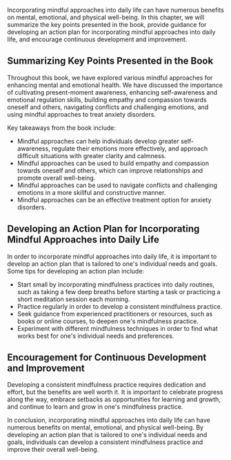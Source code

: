 

Incorporating mindful approaches into daily life can have numerous benefits on mental, emotional, and physical well-being. In this chapter, we will summarize the key points presented in the book, provide guidance for developing an action plan for incorporating mindful approaches into daily life, and encourage continuous development and improvement.

Summarizing Key Points Presented in the Book
--------------------------------------------

Throughout this book, we have explored various mindful approaches for enhancing mental and emotional health. We have discussed the importance of cultivating present-moment awareness, enhancing self-awareness and emotional regulation skills, building empathy and compassion towards oneself and others, navigating conflicts and challenging emotions, and using mindful approaches to treat anxiety disorders.

Key takeaways from the book include:

* Mindful approaches can help individuals develop greater self-awareness, regulate their emotions more effectively, and approach difficult situations with greater clarity and calmness.
* Mindful approaches can be used to build empathy and compassion towards oneself and others, which can improve relationships and promote overall well-being.
* Mindful approaches can be used to navigate conflicts and challenging emotions in a more skillful and constructive manner.
* Mindful approaches can be an effective treatment option for anxiety disorders.

Developing an Action Plan for Incorporating Mindful Approaches into Daily Life
------------------------------------------------------------------------------

In order to incorporate mindful approaches into daily life, it is important to develop an action plan that is tailored to one's individual needs and goals. Some tips for developing an action plan include:

* Start small by incorporating mindfulness practices into daily routines, such as taking a few deep breaths before starting a task or practicing a short meditation session each morning.
* Practice regularly in order to develop a consistent mindfulness practice.
* Seek guidance from experienced practitioners or resources, such as books or online courses, to deepen one's mindfulness practice.
* Experiment with different mindfulness techniques in order to find what works best for one's individual needs and preferences.

Encouragement for Continuous Development and Improvement
--------------------------------------------------------

Developing a consistent mindfulness practice requires dedication and effort, but the benefits are well worth it. It is important to celebrate progress along the way, embrace setbacks as opportunities for learning and growth, and continue to learn and grow in one's mindfulness practice.

In conclusion, incorporating mindful approaches into daily life can have numerous benefits on mental, emotional, and physical well-being. By developing an action plan that is tailored to one's individual needs and goals, individuals can develop a consistent mindfulness practice and improve their overall well-being.